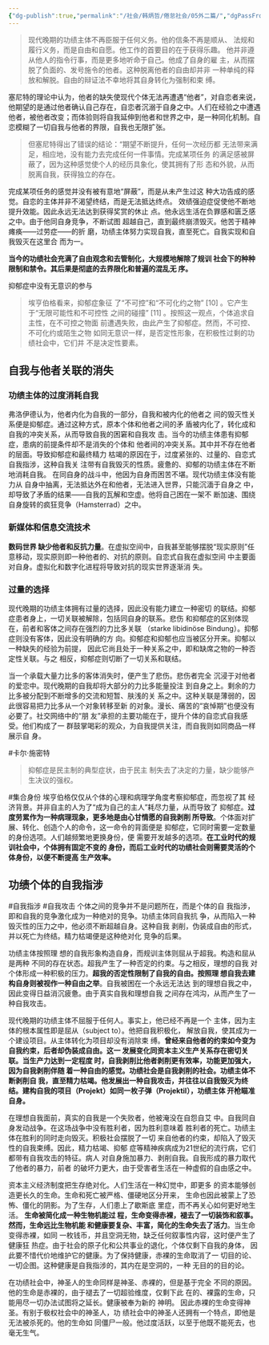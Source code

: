 ```yaml
---
{"dg-publish":true,"permalink":"/社会/韩炳哲/倦怠社会/05外二篇/","dgPassFrontmatter":true}
---
```



> 现代晚期的功绩主体不再臣服于任何义务。他的信条不再是顺从、 法规和履行义务，而是自由和自愿。他工作的首要目的在于获得乐趣。 他并非遵从他人的指令行事，而是更多地听命于自己。他成了自身的雇 主，从而摆脱了负面的、发号施令的他者。这种脱离他者的自由却并非 一种单纯的释放和解脱。自由的辩证法不幸地将其自身转化为强制和束 缚。

塞尼特的理论中认为，他者的缺失使现代个体无法再遭遇“他者”，对自恋者来说，他期望的是通过他者确认自己存在，自恋者沉溺于自身之中。人们在经验之中遭遇他者，被他者改变；而体验则将自我延伸到他者和世界之中，是一种同化机制。自恋模糊了一切自我与他者的界限，自我也无限扩张。
>但塞尼特得出了错误的结论：“期望不断提升，任何一次经历都 无法带来满足，相应地，没有能力去完成任何一件事情。完成某项任务 的满足感被屏蔽了，因为这种感觉使个人的经历具象化，使其拥有了形 态和外貌，从而脱离自我，获得独立的存在。

完成某项任务的感觉并没有被有意地“屏蔽”，而是从未产生过这 种大功告成的感觉。自恋的主体并非不渴望终结，而是无法抵达终点。 效绩强迫症促使他不断地提升效能。因此永远无法达到获得奖赏的休止 点。他永远生活在负罪感和匮乏感之中。由于他同自身竞争，不断试图 超越自己，直到最终崩溃毁灭。他苦于精神瘫痪——过劳症——的折 磨，功绩主体努力实现自我，直至死亡。自我实现和自我毁灭在这里合 而为一。

**当今的功绩社会充满了自由观念和去管制化，大规模地解除了规训 社会下的种种限制和禁令。其后果是彻底的去界限化和普遍的混乱无 序。**

抑郁症中没有无意识的参与
> 埃亨伯格看来，抑郁症象征 了“不可控”和“不可化约之物” [10] 。它产生于“无限可能性和不可控性 之间的碰撞” [11] 。按照这一观点，个体追求自主性，在不可控之物面 前遭遇失败，由此产生了抑郁症。然而，不可控、不可化约或陌生之物 如同无意识一样，是否定性形象，在积极性过剩的功绩社会中，它们并 不是决定性要素。

## 自我与他者关联的消失
### 功绩主体的过度消耗自我
弗洛伊德认为，他者内化为自我的一部分，自我和被内化的他者之 间的毁灭性关系便是抑郁症。通过这种方式，原本个体和他者之间的矛 盾被内化了，转化成和自我的冲突关系，从而导致自我的困窘和自我攻 击。当今的功绩主体患有抑郁症，患病的前提条件却不是消失的个体和 他者间的冲突关系。其中并不存在他者的层面。导致抑郁症和最终精力 枯竭的原因在于，过度紧张的、过量的、自恋式自我指涉，这种自我关 注带有自我毁灭的性质。疲惫的、抑郁的功绩主体在不断地消耗自我。 在同自身的战斗中，他因为自身而困苦不堪。现代功绩主体没有能力从 自身中抽离，无法抵达外在和他者，无法进入世界，只能沉湎于自身之 中，却导致了矛盾的结果——自我的瓦解和空虚。他将自己困在一架不 断加速、围绕自身旋转的疯狂竞争（Hamsterrad）之中。
### 新媒体和信息交流技术
**数码世界 缺少他者和反抗力量**。在虚拟空间中，自我甚至能够摆脱“现实原则”任 意移动，现实原则即一种他者的、对抗的原则。自恋式自我在虚拟空间 中主要面对自身。虚拟化和数字化进程将导致对抗的现实世界逐渐消 失。
### 过量的选择
现代晚期的功绩主体拥有过量的选择，因此没有能力建立一种密切 的联结。抑郁症患者身上，一切关联被解除，包括同自身的联系。悲伤 和抑郁症的区别体现在，前者和客体之间存在强烈的力比多关联 （starke libidinöse Bindung）。抑郁症则没有客体，因此没有明确的方 向。抑郁症和抑郁也应当被区分开来。抑郁以一种缺失的经验为前提， 因此它尚且处于一种关系之中，即和缺席之物的一种否定性关联。与之 相反，抑郁症则切断了一切关系和联结。 


当一个承载大量力比多的客体消失时，便产生了悲伤。悲伤者完全 沉浸于对他者的爱恋中。现代晚期的自我却将大部分的力比多能量投注 到自身之上。剩余的力比多被分配到不断增多的交流和短暂、肤浅的关 系之中。这种关联是薄弱的，因此很容易把力比多从一个对象转移至新 的对象。漫长、痛苦的“哀悼期”也便没有必要了。社交网络中的“朋 友”承担的主要功能在于，提升个体的自恋式自我感受。他们构成了一 群鼓掌喝彩的观众，为自我提供关注，而自我则如同商品一样展示自 身。

#卡尔·施密特 
> 抑郁症是民主制的典型症状，由于民主 制失去了决定的力量，缺少能够产生决议的强权。


#集合身份 
埃亨伯格仅仅从个体的心理和病理学角度考察抑郁症，而忽视了其 经济背景。并非自主的人为了“成为自己的主人”耗尽力量，从而导致了 抑郁症。**过度劳累作为一种病理现象，更多地是由心甘情愿的自我剥削 所导致**。个体面对扩展、转化、创造个人的命令，这一命令的背面便是 抑郁症，它同时需要一定数量的身份选项。人们越频繁地更换身份，便 需要开发越多的选项。**在工业时代的规训社会中，个体拥有固定不变的 身份，而后工业时代的功绩社会则需要灵活的个体身份，以便不断提高 生产效率。**
## 功绩个体的自我指涉
#自我指涉 #自我攻击
个体之间的竞争并不是问题所在，而是个体的自 我指涉，即和自我的竞争激化成为一种绝对的竞争。功绩主体同自我抗 争，从而陷入一种毁灭性的压力之中，他必须不断超越自身。这种自我 剥削，伪装成自由的形式，并以死亡为终结。精力枯竭便是这种绝对化 竞争的后果。

功绩主体按照理 想的自我形象构造自身，而规训主体则屈从于超我。构造和屈从是两种 不同的存在状态。超我产生了一种否定的约束。与之相反，理想的自我 对个体形成一种积极的压力。**超我的否定性限制了自我的自由。按照理 想自我去建构自身则被视作一种自由之举**。自我被困在一个永远无法达 到的理想自我之中，因此变得日益消沉疲惫。由于真实自我和理想自我 之间存在鸿沟，从而产生了一种自我攻击。

现代晚期的功绩主体不屈服于任何人。事实上，他已经不再是一个 主体，因为主体的根本属性即是屈从（subject to）。他把自我积极化， 解放自我，使其成为一个建设项目。从主体转化为项目却没有消除束 缚。**曾经来自他者的约束如今变为自我约束，后者却伪装成自由。这一 发展变化同资本主义生产关系存在密切关联。当生产力达到一定程度 时，自我剥削比他者剥削更有效率，功能更加强大，因为自我剥削伴随 着一种自由的感觉。功绩社会是自我剥削的社会。功绩主体不断剥削自 我，直至精力枯竭。他发展出一种自我攻击，并往往以自我毁灭为终 结。建构自我的项目（Projekt）如同一枚子弹（Projektil），功绩主体 开枪瞄准自身。**

在理想自我面前，真实的自我是一个失败者，他被淹没在自怨自艾 中。自我同自身发动战争。在这场战争中没有胜利者，因为胜利意味着 胜利者的死亡。功绩主体在胜利的同时走向毁灭。积极社会摆脱了一切 来自他者的约束，却陷入了毁灭性的自我束缚。因此，精力枯竭、抑郁 症等精神疾病成为21世纪的流行病，它们都带有自我攻击的特征。病人 对自身施加暴力、剥削自我。自我形成的暴力取代了他者的暴力，前者 的破坏力更大，由于受害者生活在一种虚假的自由感之中。


资本主义经济制度把生存绝对化。人们生活在一种幻觉中，即更多 的资本能够创造更长久的生命。生命和死亡被严格、僵硬地区分开来， 生命也因此被蒙上了恐怖、僵化的阴影。为了生存，人们患上了歇斯底 里症，而不再关心如何更好地生活。 **生命被简化成一种生物机能过 程，生命变得赤裸，褪去了一切装饰和叙事。然而，生命远比生物机能 和健康要复杂、丰富，简化的生命失去了活力**。当生命变得赤裸，如同 一枚钱币，并且空洞无物，缺乏任何叙事性内容，这时便产生了健康狂 热症。由于社会的原子化和公共事业的退化，个体仅剩下自我的身体， 因此要不惜代价地维护它的健康。为了保持健康，赤裸的生命取消了一 切目的论、一切企图。这种健康是自我指涉的，其内在是空洞的，一种 无目的的目的论。

在功绩社会中，神圣人的生命同样是神圣、赤裸的，但是基于完全 不同的原因。他的生命是赤裸的，由于褪去了一切超验维度，仅剩下此 在的、裸露的生命，只能用尽一切办法试图将之延长。健康被奉为新的 神明。 因此赤裸的生命变得神圣。有别于极权社会中的神圣人，功 绩社会中的神圣人还拥有一个特点，即他是无法被杀死的。他的生命如 同僵尸一般。他过度活跃，以至于他既不能死去，也毫无生气。





